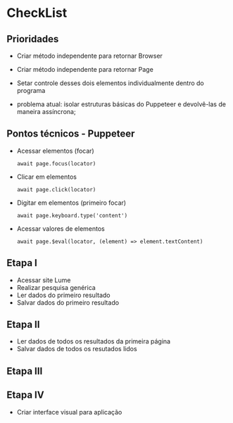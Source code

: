 # CheckList

## Prioridades

- Criar método independente para retornar Browser
- Criar método independente para retornar Page
- Setar controle desses dois elementos individualmente dentro do programa

- problema atual: isolar estruturas básicas do Puppeteer e devolvê-las de maneira assíncrona;

## Pontos técnicos - Puppeteer

- Acessar elementos (focar)

      await page.focus(locator)

- Clicar em elementos

      await page.click(locator)

- Digitar em elementos (primeiro focar)

      await page.keyboard.type('content')

- Acessar valores de elementos

      await page.$eval(locator, (element) => element.textContent)

## Etapa I

- Acessar site Lume
- Realizar pesquisa genérica
- Ler dados do primeiro resultado
- Salvar dados do primeiro resultado

## Etapa II

- Ler dados de todos os resultados da primeira página
- Salvar dados de todos os resutados lidos

## Etapa III

## Etapa IV

- Criar interface visual para aplicação
